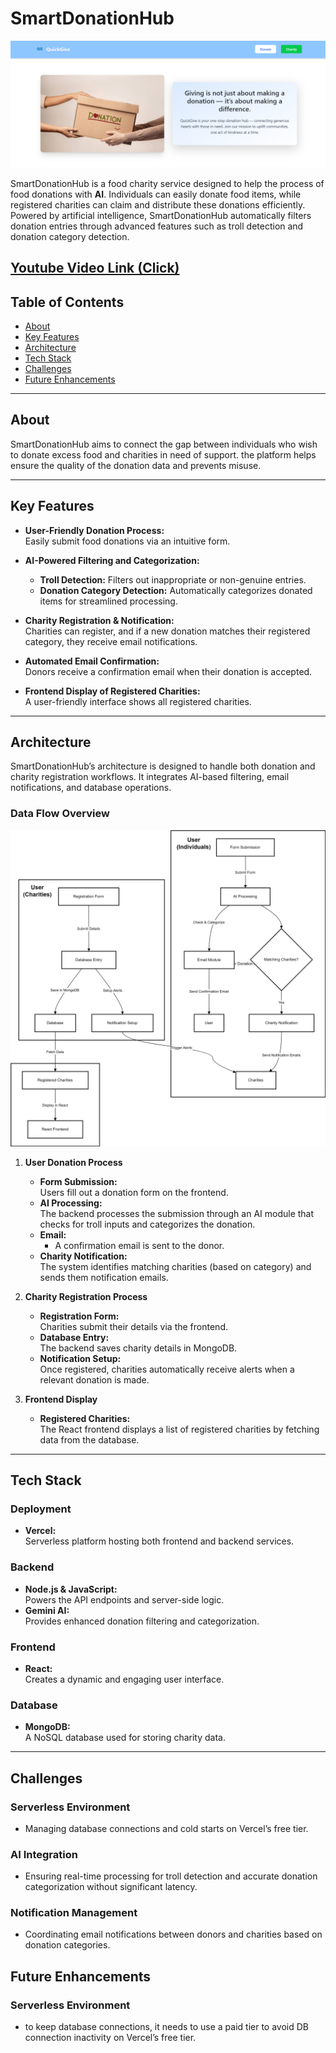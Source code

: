 # **SmartDonationHub**

![alt text](image.png)

SmartDonationHub is a food charity service designed to help the process of food donations with **AI**. Individuals can easily donate food items, while registered charities can claim and distribute these donations efficiently. Powered by artificial intelligence, SmartDonationHub automatically filters donation entries through advanced features such as troll detection and donation category detection.

[Youtube Video Link (Click)](https://www.youtube.com/watch?v=O-hE_K3e0yQ)
---

## **Table of Contents**

- [About](#about)
- [Key Features](#key-features)
- [Architecture](#architecture)
- [Tech Stack](#tech-stack)
- [Challenges](#challenges)
- [Future Enhancements](#future-enhancements)

---

## **About**

SmartDonationHub aims to connect the gap between individuals who wish to donate excess food and charities in need of support. the platform helps ensure the quality of the donation data and prevents misuse.

---

## **Key Features**

- **User-Friendly Donation Process:**  
  Easily submit food donations via an intuitive form.

- **AI-Powered Filtering and Categorization:**

  - **Troll Detection:** Filters out inappropriate or non-genuine entries.
  - **Donation Category Detection:** Automatically categorizes donated items for streamlined processing.

- **Charity Registration & Notification:**  
  Charities can register, and if a new donation matches their registered category, they receive email notifications.

- **Automated Email Confirmation:**  
  Donors receive a confirmation email when their donation is accepted.

- **Frontend Display of Registered Charities:**  
  A user-friendly interface shows all registered charities.

---

## **Architecture**

SmartDonationHub’s architecture is designed to handle both donation and charity registration workflows. It integrates AI-based filtering, email notifications, and database operations.

### **Data Flow Overview**

![diagram](Archetecture-Diagram.jpg)

1. **User Donation Process**

   - **Form Submission:**  
     Users fill out a donation form on the frontend.
   - **AI Processing:**  
     The backend processes the submission through an AI module that checks for troll inputs and categorizes the donation.
   - **Email:**
     - A confirmation email is sent to the donor.
   - **Charity Notification:**  
     The system identifies matching charities (based on category) and sends them notification emails.

2. **Charity Registration Process**

   - **Registration Form:**  
     Charities submit their details via the frontend.
   - **Database Entry:**  
     The backend saves charity details in MongoDB.
   - **Notification Setup:**  
     Once registered, charities automatically receive alerts when a relevant donation is made.

3. **Frontend Display**
   - **Registered Charities:**  
     The React frontend displays a list of registered charities by fetching data from the database.

---

## **Tech Stack**

### **Deployment**

- **Vercel:**  
  Serverless platform hosting both frontend and backend services.

### **Backend**

- **Node.js & JavaScript:**  
  Powers the API endpoints and server-side logic.
- **Gemini AI:**  
  Provides enhanced donation filtering and categorization.

### **Frontend**

- **React:**  
  Creates a dynamic and engaging user interface.

### **Database**

- **MongoDB:**  
  A NoSQL database used for storing charity data.

---

## **Challenges**

### **Serverless Environment**

- Managing database connections and cold starts on Vercel’s free tier.

### **AI Integration**

- Ensuring real-time processing for troll detection and accurate donation categorization without significant latency.

### **Notification Management**

- Coordinating email notifications between donors and charities based on donation categories.

## **Future Enhancements**

### **Serverless Environment**

- to keep database connections, it needs to use a paid tier to avoid DB connection inactivity on Vercel’s free tier.
